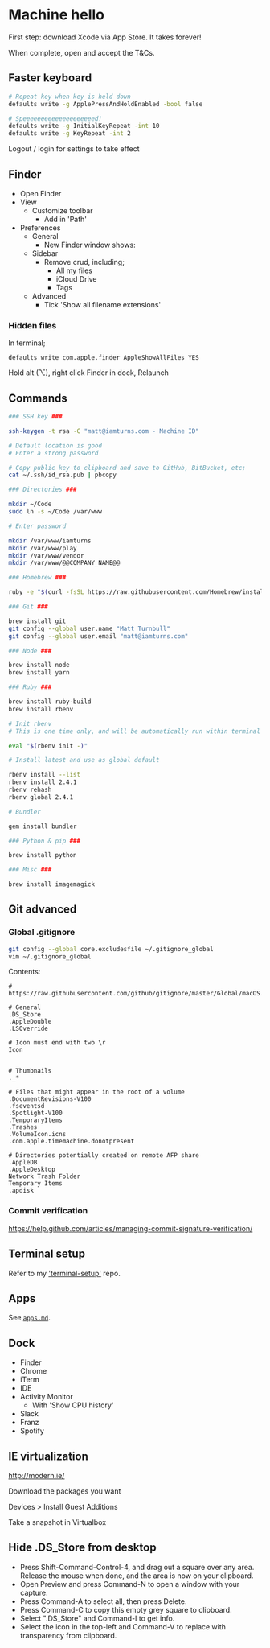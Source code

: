 # Machine hello

First step: download Xcode via App Store. It takes forever!

When complete, open and accept the T&Cs.

## Faster keyboard

```bash
# Repeat key when key is held down
defaults write -g ApplePressAndHoldEnabled -bool false

# Speeeeeeeeeeeeeeeeeeeed!
defaults write -g InitialKeyRepeat -int 10
defaults write -g KeyRepeat -int 2
```

Logout / login for settings to take effect

## Finder

- Open Finder
- View
  - Customize toolbar
    - Add in 'Path'
- Preferences
  - General
    - New Finder window shows:
  - Sidebar
    - Remove crud, including;
      - All my files
      - iCloud Drive
      - Tags
  - Advanced
    - Tick 'Show all filename extensions'

### Hidden files

In terminal;

    defaults write com.apple.finder AppleShowAllFiles YES

Hold alt (⌥), right click Finder in dock, Relaunch

## Commands

```bash
### SSH key ###

ssh-keygen -t rsa -C "matt@iamturns.com - Machine ID"

# Default location is good
# Enter a strong password

# Copy public key to clipboard and save to GitHub, BitBucket, etc;
cat ~/.ssh/id_rsa.pub | pbcopy

### Directories ###

mkdir ~/Code
sudo ln -s ~/Code /var/www

# Enter password

mkdir /var/www/iamturns
mkdir /var/www/play
mkdir /var/www/vendor
mkdir /var/www/@@COMPANY_NAME@@

### Homebrew ###

ruby -e "$(curl -fsSL https://raw.githubusercontent.com/Homebrew/install/master/install)"

### Git ###

brew install git
git config --global user.name "Matt Turnbull"
git config --global user.email "matt@iamturns.com"

### Node ###

brew install node
brew install yarn

### Ruby ###

brew install ruby-build
brew install rbenv

# Init rbenv
# This is one time only, and will be automatically run within terminal setup later

eval "$(rbenv init -)"

# Install latest and use as global default

rbenv install --list
rbenv install 2.4.1
rbenv rehash
rbenv global 2.4.1

# Bundler

gem install bundler

### Python & pip ###

brew install python

### Misc ###

brew install imagemagick
```

## Git advanced

### Global .gitignore

```bash
git config --global core.excludesfile ~/.gitignore_global
vim ~/.gitignore_global
```

Contents:

```text
# https://raw.githubusercontent.com/github/gitignore/master/Global/macOS.gitignore

# General
.DS_Store
.AppleDouble
.LSOverride

# Icon must end with two \r
Icon


# Thumbnails
._*

# Files that might appear in the root of a volume
.DocumentRevisions-V100
.fseventsd
.Spotlight-V100
.TemporaryItems
.Trashes
.VolumeIcon.icns
.com.apple.timemachine.donotpresent

# Directories potentially created on remote AFP share
.AppleDB
.AppleDesktop
Network Trash Folder
Temporary Items
.apdisk
```

### Commit verification

https://help.github.com/articles/managing-commit-signature-verification/

## Terminal setup

Refer to my ['terminal-setup'](https://github.com/iamturns/terminal-setup) repo.

## Apps

See [`apps.md`](./apps.md).

## Dock

- Finder
- Chrome
- iTerm
- IDE
- Activity Monitor
  - With 'Show CPU history'
- Slack
- Franz
- Spotify

## IE virtualization

http://modern.ie/

Download the packages you want

Devices > Install Guest Additions

Take a snapshot in Virtualbox

## Hide .DS_Store from desktop

- Press Shift-Command-Control-4, and drag out a square over any area. Release the mouse when done, and the area is now on your clipboard.
- Open Preview and press Command-N to open a window with your capture.
- Press Command-A to select all, then press Delete.
- Press Command-C to copy this empty grey square to clipboard.
- Select ".DS_Store" and Command-I to get info.
- Select the icon in the top-left and Command-V to replace with transparency from clipboard.
